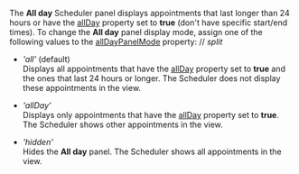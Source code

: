 The **All day** Scheduler panel displays appointments that last longer than 24 hours or have the [allDay](/Documentation/ApiReference/UI_Components/dxScheduler/Interfaces/dxSchedulerAppointment/#allDay) property set to **true** (don't have specific start/end times). To change the **All day** panel display mode, assign one of the following values to the [allDayPanelMode](/Documentation/ApiReference/UI_Components/dxScheduler/Configuration/#allDayPanelMode) property:
// _split_

- *'all'* (default)     
Displays all appointments that have the [allDay](/Documentation/ApiReference/UI_Components/dxScheduler/Interfaces/dxSchedulerAppointment/#allDay) property set to **true** and the ones that last 24 hours or longer. The Scheduler does not display these appointments in the view.

- *'allDay'*   
Displays only appointments that have the [allDay](/Documentation/ApiReference/UI_Components/dxScheduler/Interfaces/dxSchedulerAppointment/#allDay) property set to **true**. The Scheduler shows other appointments in the view.

- *'hidden'*    
Hides the **All day** panel. The Scheduler shows all appointments in the view.
